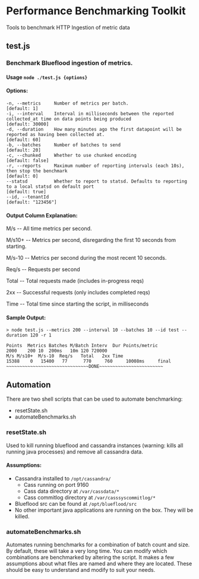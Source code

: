 # Performance Benchmarking Toolkit

Tools to benchmark HTTP Ingestion of metric data

## test.js

### Benchmark Blueflood ingestion of metrics.

#### Usage `node ./test.js {options}`

#### Options:

    -n, --metrics     Number of metrics per batch.                                                                                          [default: 1]
    -i, --interval    Interval in milliseconds between the reported collected_at time on data points being produced                     [default: 30000]
    -d, --duration    How many minutes ago the first datapoint will be reported as having been collected at.                               [default: 60]
    -b, --batches     Number of batches to send                                                                                            [default: 20]
    -c, --chunked     Whether to use chunked encoding                                                                                   [default: false]
    -r, --reports     Maximum number of reporting intervals (each 10s), then stop the benchmark                                             [default: 0]
    --statsd          Whether to report to statsd. Defaults to reporting to a local statsd on default port                               [default: true]
    --id, --tenantId                                                                                                                 [default: "123456"]

#### Output Column Explanation:

M/s -- All time metrics per second.

M/s10+ -- Metrics per second, disregarding the first 10 seconds from starting.

M/s-10 -- Metrics per second during the most recent 10 seconds.

Req/s -- Requests per second

Total -- Total requests made (includes in-progress reqs)

2xx -- Successful requests (only includes completed reqs)

Time -- Total time since starting the script, in milliseconds

#### Sample Output:

`> node test.js --metrics 200 --interval 10 --batches 10 --id test --duration 120 -r 1`

    Points	Metrics	Batches	M/Batch	Interv	Dur	Points/metric
    2000	200	10	200ms	10m	120	720000
    M/s	M/s10+	M/s-10	Req/s	Total	2xx	Time
    15388 	 0 	 15400 	 77 	 770 	 760 	 10008ms 	 final
    ~~~~~~~~~~~~~~~~~~~~~~~~~~~~~~~DONE~~~~~~~~~~~~~~~~~~~~~~~~

## Automation

There are two shell scripts that can be used to automate benchmarking:
 * resetState.sh
 * automateBenchmarks.sh

### resetState.sh

Used to kill running blueflood and cassandra instances (warning: kills
all running java processes) and remove all cassandra data.

#### Assumptions:

 * Cassandra installed to `/opt/cassandra/`
   * Cass running on port 9160
   * Cass data directory at `/var/cassdata/*`
   * Cass commitlog directory at `/var/casssyscommitlog/*`
 * Blueflood src can be found at `/opt/blueflood/src`
 * No other important java applications are running on the box. They
will be killed.


### automateBenchmarks.sh
 
Automates running benchmarks for a combination of batch count and size.
By default, these will take a very long time. You can modify which
combinations are benchmarked by altering the script. It makes a few
assumptions about what files are named and where they are located.
These should be easy to understand and modify to suit your needs.

